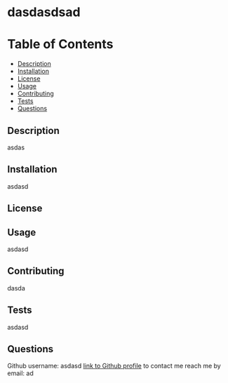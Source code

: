 
  # dasdasdsad

  

  # Table of Contents

  - [Description](#description)
  - [Installation](#installation)
  - [License](#license)
  - [Usage](#usage)
  - [Contributing](#contributing)
  - [Tests](#tests)
  - [Questions](#questions)

  ## Description <a id="description"></a>
  asdas

  ## Installation <a id="installation"></a>
  asdasd

  ## License <a id="license"></a>
  
  

  ## Usage <a id="usage"></a>
  asdasd
  
  ## Contributing <a id="contributing"></a>
  dasda

  ## Tests <a id="tests"></a>
  asdasd

  ## Questions <a id="questions"></a>
  Github username: asdasd
  [link to Github profile](https://github.com/asdasd)
  to contact me reach me by email: ad
